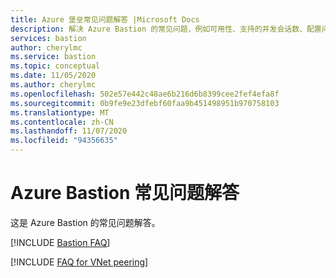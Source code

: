 ```yaml
---
title: Azure 堡垒常见问题解答 |Microsoft Docs
description: 解决 Azure Bastion 的常见问题，例如可用性、支持的并发会话数、配置问题、定价。
services: bastion
author: cherylmc
ms.service: bastion
ms.topic: conceptual
ms.date: 11/05/2020
ms.author: cherylmc
ms.openlocfilehash: 502e57e442c48ae6b216d6b8399cee2fef4efa8f
ms.sourcegitcommit: 0b9fe9e23dfebf60faa9b451498951b970758103
ms.translationtype: MT
ms.contentlocale: zh-CN
ms.lasthandoff: 11/07/2020
ms.locfileid: "94356635"
---
```

# <a name="azure-bastion-faq"></a>Azure Bastion 常见问题解答

这是 Azure Bastion 的常见问题解答。

[!INCLUDE [Bastion FAQ](../../includes/bastion-faq-include.md)]

[!INCLUDE [FAQ for VNet peering](../../includes/bastion-faq-peering-include.md)]

